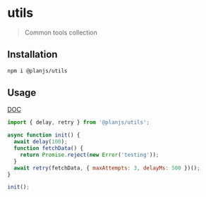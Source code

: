# utils

> Common tools collection

## Installation

```bash
npm i @planjs/utils
```

## Usage

[DOC](./docs/README.md)

```javascript
import { delay, retry } from '@planjs/utils';

async function init() {
  await delay(100);
  function fetchData() {
    return Promise.reject(new Error('testing'));
  }
  await retry(fetchData, { maxAttempts: 3, delayMs: 500 })();
}

init();
```


